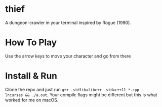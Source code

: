 # thief
A dungeon-crawler in your terminal inspired by Rogue (1980).
# How To Play
Use the arrow keys to move your character and go from there
# Install & Run
Clone the repo and just run `g++ -stdlib=libc++ -std=c++11 *.cpp -lncurses && ./a.out`. Your compile flags might be different but this is what worked for me on macOS.
